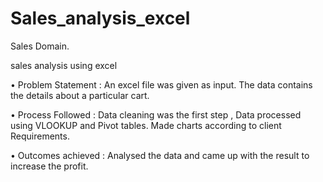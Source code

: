# Sales_analysis_excel

Sales Domain.

sales analysis using excel

• Problem Statement : An excel file was given as input. The data contains the details about a particular cart.

•	Process Followed : Data cleaning was the first step , Data processed using VLOOKUP and Pivot tables. Made charts according to client Requirements.

• Outcomes achieved : Analysed the data and came up with the result to increase the profit.
